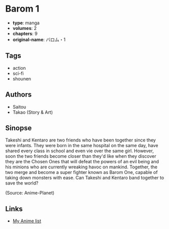 # Barom 1

-   **type**: manga
-   **volumes**: 2
-   **chapters**: 9
-   **original-name**: バロム・1

## Tags

-   action
-   sci-fi
-   shounen

## Authors

-   Saitou
-   Takao (Story & Art)

## Sinopse

Takeshi and Kentaro are two friends who have been together since they were infants. They were born in the same hospital on the same day, have shared every class in school and even vie over the same girl. However, soon the two friends become closer than they'd like when they discover they are the Chosen Ones that will defeat the powers of an evil being and his minions who are currently wreaking havoc on mankind. Together, the two merge and become a super fighter known as Barom One, capable of taking down monsters with ease. Can Takeshi and Kentaro band together to save the world?

(Source: Anime-Planet)

## Links

-   [My Anime list](https://myanimelist.net/manga/35835/Barom_1)
